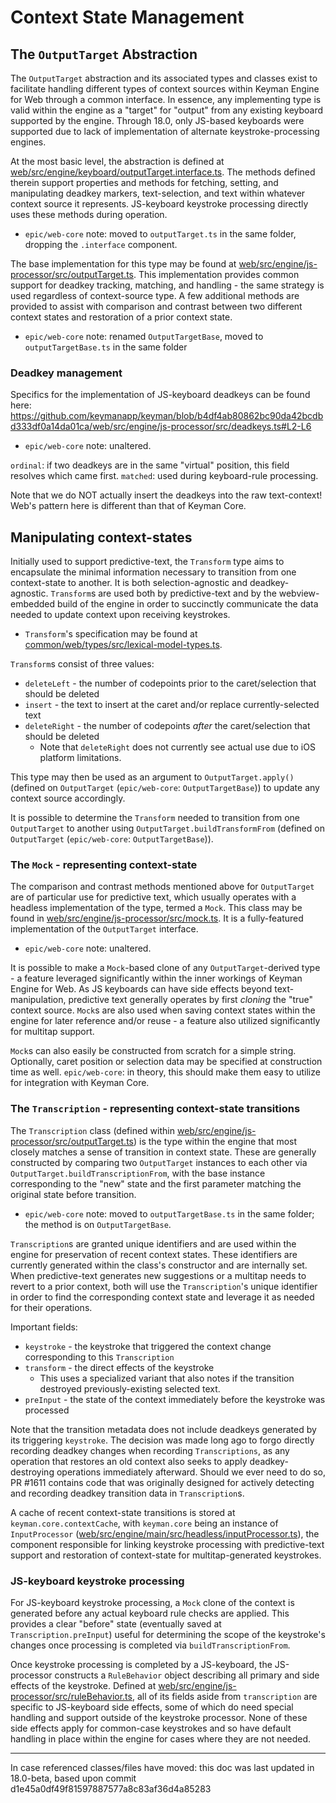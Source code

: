 # Context State Management

## The `OutputTarget` Abstraction

The `OutputTarget` abstraction and its associated types and classes exist to facilitate handling different types of context sources within Keyman Engine for Web through a common interface.  In essence, any implementing type is valid within the engine as a "target" for "output" from any existing keyboard supported by the engine.  Through 18.0, only JS-based keyboards were supported due to lack of implementation of alternate keystroke-processing engines.

At the most basic level, the abstraction is defined at [web/src/engine/keyboard/outputTarget.interface.ts](https://github.com/keymanapp/keyman/blob/master/web/src/engine/keyboard/src/outputTarget.interface.ts).  The methods defined therein support properties and methods for fetching, setting, and manipulating deadkey markers, text-selection, and text within whatever context source it represents.  JS-keyboard keystroke processing directly uses these methods during operation.
- `epic/web-core` note:  moved to `outputTarget.ts` in the same folder, dropping the `.interface` component.

The base implementation for this type may be found at [web/src/engine/js-processor/src/outputTarget.ts](https://github.com/keymanapp/keyman/blob/master/web/src/engine/js-processor/src/outputTarget.ts).  This implementation provides common support for deadkey tracking, matching, and handling - the same strategy is used regardless of context-source type.  A few additional methods are provided to assist with comparison and contrast between two different context states and restoration of a prior context state.
- `epic/web-core` note:  renamed `OutputTargetBase`, moved to `outputTargetBase.ts` in the same folder

### Deadkey management

Specifics for the implementation of JS-keyboard deadkeys can be found here:  https://github.com/keymanapp/keyman/blob/b4df4ab80862bc90da42bcdbd333df0a14da01ca/web/src/engine/js-processor/src/deadkeys.ts#L2-L6
- `epic/web-core` note:  unaltered.

`ordinal`:  if two deadkeys are in the same "virtual" position, this field resolves which came first.
`matched`: used during keyboard-rule processing.

Note that we do NOT actually insert the deadkeys into the raw text-context!  Web's pattern here is different than that of Keyman Core.

## Manipulating context-states

Initially used to support predictive-text, the `Transform` type aims to encapsulate the minimal information necessary to transition from one context-state to another.  It is both selection-agnostic and deadkey-agnostic.  `Transform`s are used both by predictive-text and by the webview-embedded build of the engine in order to succinctly communicate the data needed to update context upon receiving keystrokes.
- `Transform`'s specification may be found at [common/web/types/src/lexical-model-types.ts](https://github.com/keymanapp/keyman/blob/master/common/web/types/src/lexical-model-types.ts).

`Transform`s consist of three values:
- `deleteLeft` - the number of codepoints prior to the caret/selection that should be deleted
- `insert` - the text to insert at the caret and/or replace currently-selected text
- `deleteRight` - the number of codepoints _after_ the caret/selection that should be deleted
  - Note that `deleteRight` does not currently see actual use due to iOS platform limitations.

This type may then be used as an argument to `OutputTarget.apply()` (defined on `OutputTarget` (`epic/web-core`: `OutputTargetBase`)) to update any context source accordingly.

It is possible to determine the `Transform` needed to transition from one `OutputTarget` to another using `OutputTarget.buildTransformFrom` (defined on `OutputTarget` (`epic/web-core`: `OutputTargetBase`)).

### The `Mock` - representing context-state

The comparison and contrast methods mentioned above for `OutputTarget` are of particular use for predictive text, which usually operates with a headless implementation of the type, termed a `Mock`.  This class may be found in [web/src/engine/js-processor/src/mock.ts](https://github.com/keymanapp/keyman/blob/master/web/src/engine/js-processor/src/mock.ts).  It is a fully-featured implementation of the `OutputTarget` interface.
- `epic/web-core` note:  unaltered.

It is possible to make a `Mock`-based clone of any `OutputTarget`-derived type - a feature leveraged significantly within the inner workings of Keyman Engine for Web.  As JS keyboards can have side effects beyond text-manipulation, predictive text generally operates by first _cloning_ the "true" context source.   `Mock`s are also used when saving context states within the engine for later reference and/or reuse - a feature also utilized significantly for multitap support.

`Mock`s can also easily be constructed from scratch for a simple string.  Optionally, caret position or selection data may be specified at construction time as well. `epic/web-core`: in theory, this should make them easy to utilize for integration with Keyman Core.

### The `Transcription` - representing context-state transitions

The `Transcription` class (defined within [web/src/engine/js-processor/src/outputTarget.ts](https://github.com/keymanapp/keyman/blob/master/web/src/engine/js-processor/src/outputTarget.ts)) is the type within the engine that most closely matches a sense of transition in context state.   These are generally constructed by comparing two `OutputTarget` instances to each other via `OutputTarget.buildTranscriptionFrom`, with the base instance corresponding to the "new" state and the first parameter matching the original state before transition.
- `epic/web-core` note:  moved to `outputTargetBase.ts` in the same folder; the method is on `OutputTargetBase`.

`Transcription`s are granted unique identifiers and are used within the engine for preservation of recent context states. These identifiers are currently generated within the class's constructor and are internally set.  When predictive-text generates new suggestions or a multitap needs to revert to a prior context, both will use the `Transcription`'s unique identifier in order to find the corresponding context state and leverage it as needed for their operations.

Important fields:
- `keystroke` - the keystroke that triggered the context change corresponding to this `Transcription`
- `transform` - the direct effects of the keystroke
    - This uses a specialized variant that also notes if the transition destroyed previously-existing selected text.
- `preInput` - the state of the context immediately before the keystroke was processed

Note that the transition metadata does not include deadkeys generated by its triggering `keystroke`.  The decision was made long ago to forgo directly recording deadkey changes when recording `Transcriptions`, as any operation that restores an old context also seeks to apply deadkey-destroying operations immediately afterward.  Should we ever need to do so, PR #1611 contains code that was originally designed for actively detecting and recording deadkey transition data in `Transcription`s.

A cache of recent context-state transitions is stored at `keyman.core.contextCache`, with `keyman.core` being an instance of `InputProcessor` ([web/src/engine/main/src/headless/inputProcessor.ts](https://github.com/keymanapp/keyman/blob/master/web/src/engine/main/src/headless/inputProcessor.ts)), the component responsible for linking keystroke processing with predictive-text support and restoration of context-state for multitap-generated keystrokes.

### JS-keyboard keystroke processing

For JS-keyboard keystroke processing, a `Mock` clone of the context is generated before any actual keyboard rule checks are applied.  This provides a clear "before" state (eventually saved at `Transcription.preInput`) useful for determining the scope of the keystroke's changes once processing is completed via `buildTranscriptionFrom`.

Once keystroke processing is completed by a JS-keyboard, the JS-processor constructs a `RuleBehavior` object describing all primary and side effects of the keystroke.  Defined at [web/src/engine/js-processor/src/ruleBehavior.ts](https://github.com/keymanapp/keyman/blob/master/web/src/engine/js-processor/src/ruleBehavior.ts), all of its fields aside from `transcription` are specific to JS-keyboard side effects, some of which do need special handling and support outside of the keystroke processor.  None of these side effects apply for common-case keystrokes and so have default handling in place within the engine for cases where they are not needed.

---

In case referenced classes/files have moved:  this doc was last updated in 18.0-beta, based upon commit d1e45a0df49f81597887577a8c83af36d4a85283